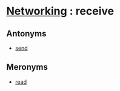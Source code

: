 # [Networking][1] : receive

## Antonyms

  - [send](send.md)

## Meronyms

  - [read](read.md)

[1]: README.md

